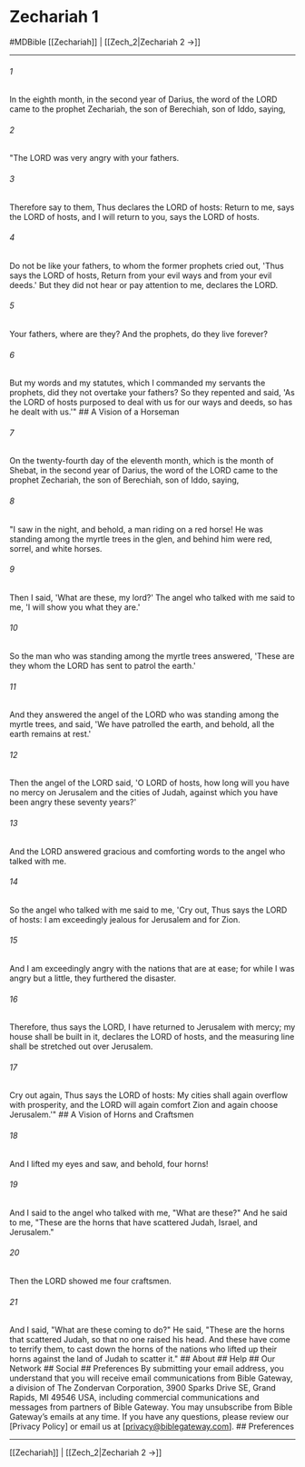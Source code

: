 # Zechariah 1
#MDBible
[[Zechariah]] | [[Zech_2|Zechariah 2 →]]

***






###### 1 


In the eighth month, in the second year of Darius, the word of the LORD came to the prophet Zechariah, the son of Berechiah, son of Iddo, saying, 





###### 2 


"The LORD was very angry with your fathers. 





###### 3 


Therefore say to them, Thus declares the LORD of hosts: Return to me, says the LORD of hosts, and I will return to you, says the LORD of hosts. 





###### 4 


Do not be like your fathers, to whom the former prophets cried out, 'Thus says the LORD of hosts, Return from your evil ways and from your evil deeds.' But they did not hear or pay attention to me, declares the LORD. 





###### 5 


Your fathers, where are they? And the prophets, do they live forever? 





###### 6 


But my words and my statutes, which I commanded my servants the prophets, did they not overtake your fathers? So they repented and said, 'As the LORD of hosts purposed to deal with us for our ways and deeds, so has he dealt with us.'" ## A Vision of a Horseman 





###### 7 


On the twenty-fourth day of the eleventh month, which is the month of Shebat, in the second year of Darius, the word of the LORD came to the prophet Zechariah, the son of Berechiah, son of Iddo, saying, 





###### 8 


"I saw in the night, and behold, a man riding on a red horse! He was standing among the myrtle trees in the glen, and behind him were red, sorrel, and white horses. 





###### 9 


Then I said, 'What are these, my lord?' The angel who talked with me said to me, 'I will show you what they are.' 





###### 10 


So the man who was standing among the myrtle trees answered, 'These are they whom the LORD has sent to patrol the earth.' 





###### 11 


And they answered the angel of the LORD who was standing among the myrtle trees, and said, 'We have patrolled the earth, and behold, all the earth remains at rest.' 





###### 12 


Then the angel of the LORD said, 'O LORD of hosts, how long will you have no mercy on Jerusalem and the cities of Judah, against which you have been angry these seventy years?' 





###### 13 


And the LORD answered gracious and comforting words to the angel who talked with me. 





###### 14 


So the angel who talked with me said to me, 'Cry out, Thus says the LORD of hosts: I am exceedingly jealous for Jerusalem and for Zion. 





###### 15 


And I am exceedingly angry with the nations that are at ease; for while I was angry but a little, they furthered the disaster. 





###### 16 


Therefore, thus says the LORD, I have returned to Jerusalem with mercy; my house shall be built in it, declares the LORD of hosts, and the measuring line shall be stretched out over Jerusalem. 





###### 17 


Cry out again, Thus says the LORD of hosts: My cities shall again overflow with prosperity, and the LORD will again comfort Zion and again choose Jerusalem.'" ## A Vision of Horns and Craftsmen 





###### 18 


And I lifted my eyes and saw, and behold, four horns! 





###### 19 


And I said to the angel who talked with me, "What are these?" And he said to me, "These are the horns that have scattered Judah, Israel, and Jerusalem." 





###### 20 


Then the LORD showed me four craftsmen. 





###### 21 


And I said, "What are these coming to do?" He said, "These are the horns that scattered Judah, so that no one raised his head. And these have come to terrify them, to cast down the horns of the nations who lifted up their horns against the land of Judah to scatter it." ## About ## Help ## Our Network ## Social ## Preferences By submitting your email address, you understand that you will receive email communications from Bible Gateway, a division of The Zondervan Corporation, 3900 Sparks Drive SE, Grand Rapids, MI 49546 USA, including commercial communications and messages from partners of Bible Gateway. You may unsubscribe from Bible Gateway&rsquo;s emails at any time. If you have any questions, please review our [Privacy Policy] or email us at [privacy@biblegateway.com]. ## Preferences

***

[[Zechariah]] | [[Zech_2|Zechariah 2 →]]
